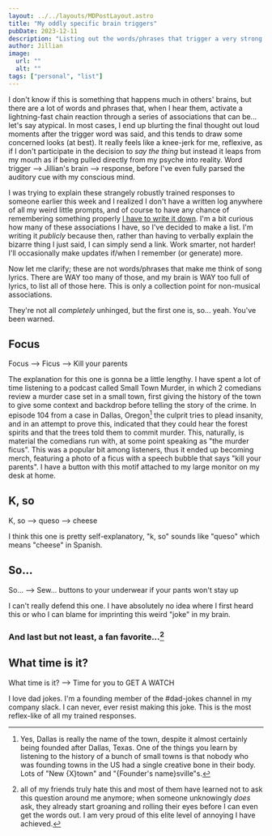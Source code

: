 ```yaml
---
layout: ../../layouts/MDPostLayout.astro
title: "My oddly specific brain triggers"
pubDate: 2023-12-11
description: "Listing out the words/phrases that trigger a very strong associations"
author: Jillian
image:
  url: ""
  alt: ""
tags: ["personal", "list"]
---
```


I don't know if this is something that happens much in others' brains, but there are a lot of words and phrases that, when I hear them, activate a lightning-fast chain reaction through a series of associations that can be... let's say atypical. In most cases, I end up blurting the final thought out loud moments after the trigger word was said, and this tends to draw some concerned looks (at best). It really feels like a knee-jerk for me, reflexive, as if I don't participate in the decision to _say the thing_ but instead it leaps from my mouth as if being pulled directly from my psyche into reality. Word trigger --> Jillian's brain --> response, before I've even fully parsed the auditory cue with my conscious mind.

I was trying to explain these strangely robustly trained responses to someone earlier this week and I realized I don't have a written log anywhere of all my weird little prompts, and of course to have any chance of remembering something properly [I have to write it down](https://jillianblogs.com/posts/trying-to-be-organized/). I'm a bit curious how many of these associations I have, so I've decided to make a list. I'm writing it _publicly_ because then, rather than having to verbally explain the bizarre thing I just said, I can simply send a link. Work smarter, not harder! I'll occasionally make updates if/when I remember (or generate) more.

Now let me clarify; these are not words/phrases that make me think of song lyrics. There are WAY too many of those, and my brain is WAY too full of lyrics, to list all of those here. This is only a collection point for non-musical associations.

They're not all _completely_ unhinged, but the first one is, so... yeah. You've been warned.

## Focus

Focus --> Ficus --> Kill your parents

The explanation for this one is gonna be a little lengthy. I have spent a lot of time listening to a podcast called Small Town Murder, in which 2 comedians review a murder case set in a small town, first giving the history of the town to give some context and backdrop before telling the story of the crime. In episode 104 from a case in Dallas, Oregon[^1] the culprit tries to plead insanity, and in an attempt to prove this, indicated that they could hear the forest spirits and that the trees told them to commit murder. This, naturally, is material the comedians run with, at some point speaking as "the murder ficus". This was a popular bit among listeners, thus it ended up becoming merch, featuring a photo of a ficus with a speech bubble that says "kill your parents". I have a button with this motif attached to my large monitor on my desk at home. 

## K, so

K, so --> queso --> cheese

I think this one is pretty self-explanatory, "k, so" sounds like "queso" which means "cheese" in Spanish. 

## So...

So... --> Sew... buttons to your underwear if your pants won't stay up

I can't really defend this one. I have absolutely no idea where I first heard this or who I can blame for imprinting this weird "joke" in my brain. 

### And last but not least, a fan favorite...[^2]
## What time is it?

What time is it? --> Time for you to GET A WATCH

I love dad jokes. I'm a founding member of the #dad-jokes channel in my company slack. I can never, ever resist making this joke. This is the most reflex-like of all my trained responses.

[^1]: Yes, Dallas is really the name of the town, despite it almost certainly being founded after Dallas, Texas. One of the things you learn by listening to the history of a bunch of small towns is that nobody who was founding towns in the US had a single creative bone in their body. Lots of "New {X}town" and "{Founder's name}sville"s. 

[^2]: all of my friends truly hate this and most of them have learned not to ask this question around me anymore; when someone unknowingly _does_ ask, they already start groaning and rolling their eyes before I can even get the words out. I am very proud of this elite level of annoying I have achieved. 
